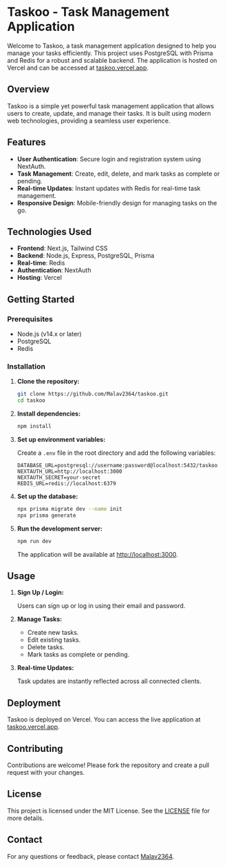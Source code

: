# Taskoo - Task Management Application

Welcome to Taskoo, a task management application designed to help you manage your tasks efficiently. This project uses PostgreSQL with Prisma and Redis for a robust and scalable backend. The application is hosted on Vercel and can be accessed at [taskoo.vercel.app](https://taskoo.vercel.app).

## Overview

Taskoo is a simple yet powerful task management application that allows users to create, update, and manage their tasks. It is built using modern web technologies, providing a seamless user experience.

## Features

- **User Authentication**: Secure login and registration system using NextAuth.
- **Task Management**: Create, edit, delete, and mark tasks as complete or pending.
- **Real-time Updates**: Instant updates with Redis for real-time task management.
- **Responsive Design**: Mobile-friendly design for managing tasks on the go.

## Technologies Used

- **Frontend**: Next.js, Tailwind CSS
- **Backend**: Node.js, Express, PostgreSQL, Prisma
- **Real-time**: Redis
- **Authentication**: NextAuth
- **Hosting**: Vercel

## Getting Started

### Prerequisites

- Node.js (v14.x or later)
- PostgreSQL
- Redis

### Installation

1. **Clone the repository:**

   ```bash
   git clone https://github.com/Malav2364/taskoo.git
   cd taskoo
   ```

2. **Install dependencies:**

   ```bash
   npm install
   ```

3. **Set up environment variables:**

   Create a `.env` file in the root directory and add the following variables:

   ```env
   DATABASE_URL=postgresql://username:password@localhost:5432/taskoo
   NEXTAUTH_URL=http://localhost:3000
   NEXTAUTH_SECRET=your-secret
   REDIS_URL=redis://localhost:6379
   ```

4. **Set up the database:**

   ```bash
   npx prisma migrate dev --name init
   npx prisma generate
   ```

5. **Run the development server:**

   ```bash
   npm run dev
   ```

   The application will be available at [http://localhost:3000](http://localhost:3000).

## Usage

1. **Sign Up / Login:**

   Users can sign up or log in using their email and password.

2. **Manage Tasks:**

   - Create new tasks.
   - Edit existing tasks.
   - Delete tasks.
   - Mark tasks as complete or pending.

3. **Real-time Updates:**

   Task updates are instantly reflected across all connected clients.

## Deployment

Taskoo is deployed on Vercel. You can access the live application at [taskoo.vercel.app](https://taskoo.vercel.app).

## Contributing

Contributions are welcome! Please fork the repository and create a pull request with your changes.

## License

This project is licensed under the MIT License. See the [LICENSE](LICENSE) file for more details.

## Contact

For any questions or feedback, please contact [Malav2364](https://github.com/Malav2364).

